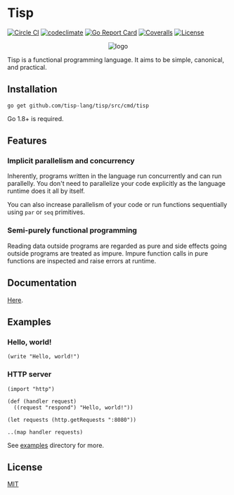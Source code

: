 # Tisp

[![Circle CI](https://img.shields.io/circleci/project/github/tisp-lang/tisp.svg?style=flat-square)](https://circleci.com/gh/tisp-lang/tisp)
[![codeclimate](https://img.shields.io/codeclimate/github/kabisaict/flow.svg?style=flat-square)](https://codeclimate.com/github/tisp-lang/tisp)
[![Go Report Card](https://goreportcard.com/badge/github.com/tisp-lang/tisp?style=flat-square)](https://goreportcard.com/report/github.com/tisp-lang/tisp)
[![Coveralls](https://img.shields.io/coveralls/tisp-lang/tisp.svg?style=flat-square)](https://coveralls.io/github/tisp-lang/tisp)
[![License](https://img.shields.io/github/license/tisp-lang/tisp.svg?style=flat-square)](https://opensource.org/licenses/MIT)

<div align="center">
  <img src="https://raw.githubusercontent.com/tisp-lang/icon/master/spaced.png" alt="logo"/>
</div>

Tisp is a functional programming language.
It aims to be simple, canonical, and practical.

## Installation

```
go get github.com/tisp-lang/tisp/src/cmd/tisp
```

Go 1.8+ is required.

## Features

### Implicit parallelism and concurrency

Inherently, programs written in the language run concurrently and can run
parallelly.
You don't need to parallelize your code explicitly as the language runtime does
it all by itself.

You can also increase parallelism of your code or run functions
sequentially using `par` or `seq` primitives.

### Semi-purely functional programming

Reading data outside programs are regarded as pure and side effects going
outside programs are treated as impure.
Impure function calls in pure functions are inspected and raise errors at
runtime.

## Documentation

[Here](https://tisp-lang.gitbooks.io/tisp-programming-language/).

## Examples

### Hello, world!

```
(write "Hello, world!")
```

### HTTP server

```
(import "http")

(def (handler request)
  ((request "respond") "Hello, world!"))

(let requests (http.getRequests ":8080"))

..(map handler requests)
```

See [examples](examples) directory for more.

## License

[MIT](LICENSE)
